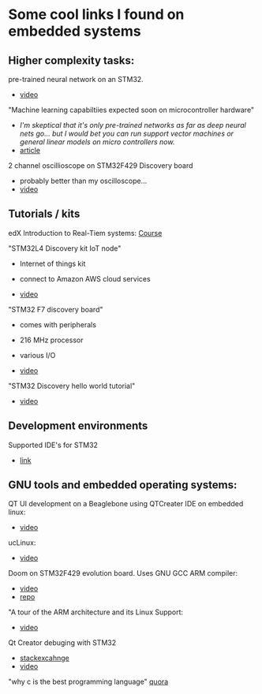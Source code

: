 # Some cool links I found on embedded systems

## Higher complexity tasks:

pre-trained neural network on an STM32.

* [video](https://www.youtube.com/watch?v=pLGeGYQcUWU)


"Machine learning capabiltiies expected soon on microcontroller hardware"

* _I'm skeptical that it's only pre-trained networks as far as deep neural nets go... but I would bet you can run support vector machines or general linear models on micro controllers now._
* [article](https://iot.eetimes.com/machine-learning-capabilities-expected-soon-in-microprocessor-and-microcontroller-hardware/)

2 channel oscillioscope on STM32F429 Discovery board

* probably better than my oscilloscope...
* [video](https://www.youtube.com/watch?v=FmtO5DoVTfM)


## Tutorials / kits

edX Introduction to Real-Tiem systems:
[Course](https://courses.edx.org/courses/course-v1:IEEEx+RTSIx+2015_T3/course/)

"STM32L4 Discovery kit IoT node"

* Internet of things kit
* connect to Amazon AWS cloud services

* [video](https://www.youtube.com/watch?v=6eUqxjBL_wI)


"STM32 F7 discovery board"

* comes with peripherals
* 216 MHz processor
* various I/O

* [video](https://www.youtube.com/watch?v=6eUqxjBL_wI)



"STM32 Discovery hello world tutorial"

* [video](https://www.youtube.com/watch?v=zlfXL3blDAo)


## Development environments

Supported IDE's for STM32

* [link](http://www.st.com/en/development-tools/stm32-ides.html?querycriteria=productId=LN1200)


## GNU tools and embedded operating systems:

QT UI development on a Beaglebone using QTCreater IDE on embedded linux:

* [video](https://www.youtube.com/watch?v=yNvOyY9zK1o&t=1297s)


ucLinux:

* [video](https://www.youtube.com/watch?v=3WS3pvsOmp4)


Doom on STM32F429 evolution board.  Uses GNU GCC ARM compiler:

* [video](https://www.youtube.com/watch?v=bRNcfsDIc2A)
* [repo](https://github.com/floppes/stm32doom)

"A tour of the ARM architecture and its Linux Support:

* [video](https://www.youtube.com/watch?v=NNol7fRGo2E)


Qt Creator debuging with STM32

* [stackexcahnge](https://electronics.stackexchange.com/questions/212018/debugging-an-arm-stm32-microcontroller-using-qt-creator)
* [video](https://www.youtube.com/watch?v=YgHe3D1t3Fs)


"why c is the best programming language" [quora](https://www.quora.com/Why-is-C-the-best-programming-language)
